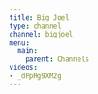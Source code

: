 ```yaml
---
title: Big Joel
type: channel
channel: bigjoel
menu:
  main:
    parent: Channels
videos:
- _dPpRg9XM2g
---
```


